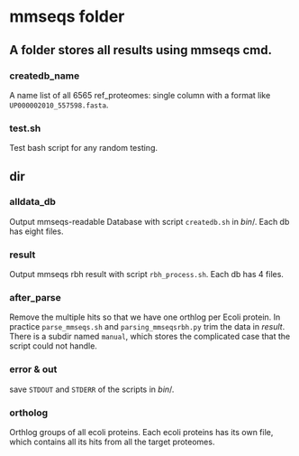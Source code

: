 # mmseqs folder

## A folder stores all results using mmseqs cmd. 

### createdb_name
A name list of all 6565 ref_proteomes: single column with a format like `UP000002010_557598.fasta`.

### test.sh
Test bash script for any random testing.

## dir

### alldata_db
Output mmseqs-readable Database with script `createdb.sh` in $bin/$. Each db has eight files.

### result
Output mmseqs rbh result with script `rbh_process.sh`.  Each db has 4 files.

### after_parse
Remove the multiple hits so that we have one orthlog per Ecoli protein. In practice `parse_mmseqs.sh` and `parsing_mmseqsrbh.py` trim the data in $result$. There is a subdir named `manual`, which stores the complicated case that the script could not handle. 

### error & out
save `STDOUT` and `STDERR` of the scripts in $bin/$.

### ortholog
Orthlog groups of all ecoli proteins. Each ecoli proteins has its own file, which contains all its hits from all the target proteomes. 
